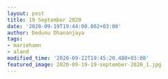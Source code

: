 ```yaml
---
layout: post
title: 19 September 2020
date: '2020-09-19T19:44:00.002+03:00'
author: Dedunu Dhananjaya
tags:
- mariehamn
- aland
modified_time: '2020-09-22T19:45:20.480+03:00'
featured_image: 2020-09-19-19-september-2020_1.jpg
---
```

